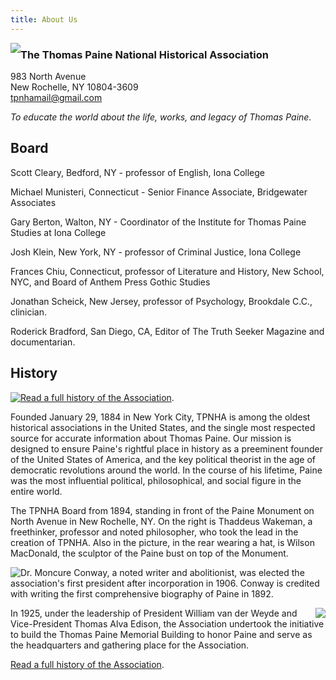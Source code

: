```yaml
---
title: About Us
---
```



<a href="/pages/history.html">
<img style="float: left;" src="/images/MemorialBuilding.JPG"/>
</a>

### **The Thomas Paine National Historical Association**</br>
983 North Avenue<br/>
New Rochelle, NY 10804-3609<br/>
<a href="mailto:tpnhamail@gmail.com">tpnhamail@gmail.com</a><br/>


*To educate the world about the life, works, and legacy of Thomas Paine.*

Board
--------

Scott Cleary, Bedford, NY - professor of English, Iona College

Michael Munisteri, Connecticut - Senior Finance Associate, Bridgewater Associates

Gary Berton, Walton, NY - Coordinator of the Institute for Thomas Paine Studies at Iona College

Josh Klein, New York, NY - professor of Criminal Justice, Iona College

Frances Chiu, Connecticut, professor of Literature and History, New School, NYC, and Board of Anthem Press Gothic Studies

Jonathan Scheick, New Jersey, professor of Psychology, Brookdale C.C., clinician.

Roderick Bradford, San Diego, CA, Editor of The Truth Seeker Magazine and documentarian.


History
--------

<a href="/pages/history.html">Read a full history of the Association</a>.
<img style="float: left;" src="/images/board.png"/>

Founded January 29, 1884 in New York City, TPNHA is among the oldest
historical associations in the United States, and the single most
respected source for accurate information about Thomas Paine. Our
mission is designed to ensure Paine's rightful place in history as a
preeminent founder of the United States of America, and the key
political theorist in the age of democratic revolutions around the
world.  In the course of his lifetime, Paine was the most influential
political, philosophical, and social figure in the entire world.


The TPNHA Board from 1894, standing in front of the Paine Monument on
North Avenue in New Rochelle, NY. On the right is Thaddeus Wakeman, a
freethinker, professor and noted philosopher, who took the lead in the
creation of TPNHA. Also in the picture, in the rear wearing a hat, is
Wilson MacDonald, the sculptor of the Paine bust on top of the
Monument.

<img src="/images/conway.png" style="float:left;"/>

Dr. Moncure Conway, a noted writer and abolitionist, was elected the
association's first president after incorporation in 1906. Conway is
credited with writing the first comprehensive biography of Paine in
1892.

<img src="/images/edison.png" style="float:right;"/>

In 1925, under the leadership of President William van der Weyde and
Vice-President Thomas Alva Edison, the Association undertook the
initiative to build the Thomas Paine Memorial Building to honor Paine
and serve as the headquarters and gathering place for the Association.

<a href="/pages/history.html">Read a full history of the Association</a>.

<div style="clear: both">
</div>
